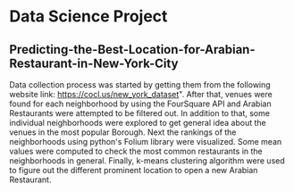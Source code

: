 # Data Science Project

## Predicting-the-Best-Location-for-Arabian-Restaurant-in-New-York-City

Data collection process was started by getting them from the following website link: https://cocl.us/new_york_dataset". After that, venues were found for each neighborhood by using the FourSquare API and Arabian Restaurants were attempted to be filtered out. In addition to that, some individual neighborhoods were explored to get general idea about the venues in the most popular Borough. Next the rankings of the neighborhoods using python's Folium library were visualized. Some mean values were computed to check the most common restaurants in the neighborhoods in general. Finally, k-means clustering algorithm were used to figure out the different prominent location to open a new Arabian Restaurant.
